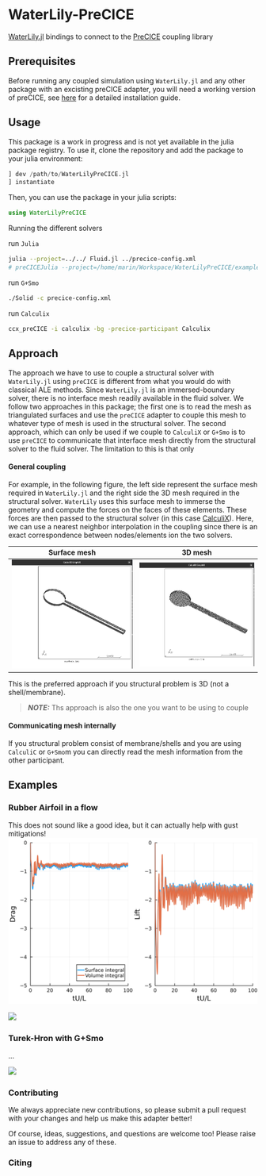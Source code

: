 # WaterLily-PreCICE

[WaterLily.jl](https://github.com/WaterLily-jl/WaterLily.jl) bindings to connect to the [PreCICE](https://precice.org) coupling library

## Prerequisites

Before running any coupled simulation using `WaterLily.jl` and any other package with an excisting preCICE adapter, you will need a working version of preCICE, see [here](https://precice.org/installation-overview.html) for a detailed installation guide.

## Usage

This package is a work in progress and is not yet available in the julia package registry. To use it, clone the repository and add the package to your julia environment:

```julia
] dev /path/to/WaterLilyPreCICE.jl
] instantiate
```

Then, you can use the package in your julia scripts:

```julia
using WaterLilyPreCICE
```

Running the different solvers

run `Julia`
```bash
julia --project=../../ Fluid.jl ../precice-config.xml
# preCICEJulia --project=/home/marin/Workspace/WaterLilyPreCICE/examples Fluid.jl precice-config.xml
```

run `G+Smo`
```bash
./Solid -c precice-config.xml
```

run `Calculix`
```bash
ccx_preCICE -i calculix -bg -precice-participant Calculix
```

## Approach

The approach we have to use to couple a structural solver with `WaterLily.jl` using `preCICE` is different from what you would do with classical ALE methods. Since `WaterLily.jl` is an immersed-boundary solver, there is no interface mesh readily available in the fluid solver. We follow two approaches in this package; the first one is to read the mesh as triangulated surfaces and use the `preCICE` adapter to couple this mesh to whatever type of mesh is used in the structural solver. The second approach, which can only be used if we couple to `CalculiX` or `G+Smo` is to use `preCICE` to communicate that interface mesh directly from the structural solver to the fluid solver. The limitation to this is that only 

#### General coupling

For example, in the following figure, the left side represent the surface mesh required in `WaterLily.jl` and the right side the 3D mesh required in the structural solver. `WaterLily` uses this surface mesh to immerse the geometry and compute the forces on the faces of these elements. These forces are then passed to the structural solver (in this case [CalculiX](https://www.calculix.de/)). Here, we can use a nearest neighbor interpolation in the coupling since there is an exact correspondence between nodes/elements ion the two solvers.

 Surface mesh              |  3D mesh
:-------------------------:|:-------------------------:
![](assets/surface.png)    |  ![](assets/geometry.png)

This is the preferred approach if you structural problem is 3D (not a shell/membrane). 

> **_NOTE:_** 
Ths approach is also the one you want to be using to couple

#### Communicating mesh internally

If you structural problem consist of membrane/shells and you are using `CalculiC` or `G+Smo`m you can directly read the mesh information from the other participant.

<!-- > **_💡 Tip:_** -->
<!-- tiptip -->

## Examples

<!-- ### Rigid Sphere in a flow

...

![](assets/rigid-sphere.gif) -->


### Rubber Airfoil in a flow

This does not sound like a good idea, but it can actually help with gust mitigations!
![](assets/Airfoil_forces.png)

![](assets/rubber-airfoil.gif)


### Turek-Hron with G+Smo

...

![](assets/turek-hron.gif)


<!-- ### Lumped model interface -->

### Contributing

We always appreciate new contributions, so please submit a pull request with your changes and help us make this adapter better!

Of course, ideas, suggestions, and questions are welcome too! Please raise an issue to address any of these.

### Citing

